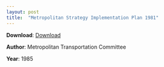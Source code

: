 ```yaml
---
layout: post
title:  "Metropolitan Strategy Implementation Plan 1981"
---
```


**Download**: [Download](./docs/melbournetransport1985.pdf)

**Author**: Metropolitan Transportation Committee

**Year**: 1985